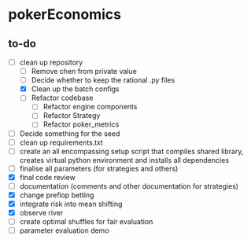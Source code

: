 # pokerEconomics

## to-do

- [ ] clean up repository
  - [ ] Remove chen from private value
  - [ ] Decide whether to keep the rational .py files
  - [x] Clean up the batch configs
  - [ ] Refactor codebase
    - [ ] Refactor engine components
    - [ ] Refactor Strategy
    - [ ] Refactor poker_metrics
- [ ] Decide something for the seed
- [ ] clean up requirements.txt
- [ ] create an all encompassing setup script that compiles shared library, creates virtual python environment and installs all dependencies
- [ ] finalise all parameters (for strategies and others)
- [x] final code review
- [ ] documentation (comments and other documentation for strategies)
- [x] change preflop betting
- [x] integrate risk into mean shifting
- [x] observe river
- [ ] create optimal shuffles for fair evaluation
- [ ] parameter evaluation demo
